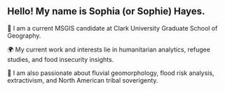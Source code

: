 ## Hello! My name is Sophia (or Sophie) Hayes. 

🌟 I am a current MSGIS candidate at Clark University Graduate School of Geography. 

🌍 My current work and interests lie in humanitarian analytics, refugee studies, and food insecurity insights. 

🫗 I am also passionate about fluvial geomorphology, flood risk analysis, extractivism, and North American tribal soverigenty. 
